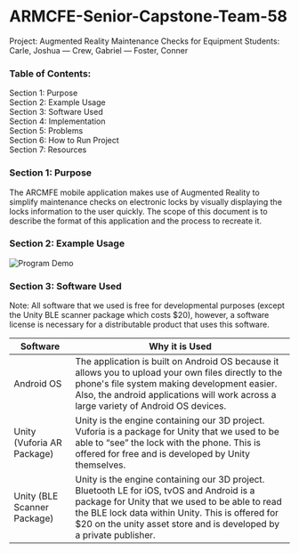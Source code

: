 # ARMCFE-Senior-Capstone-Team-58

Project: Augmented Reality Maintenance Checks for Equipment
Students: Carle, Joshua  —  Crew, Gabriel  —  Foster, Conner 


### Table of Contents:
Section 1: Purpose \
Section 2: Example Usage \
Section 3: Software Used \
Section 4: Implementation \
Section 5: Problems \
Section 6: How to Run Project \
Section 7: Resources


### Section 1: Purpose
The ARCMFE mobile application makes use of Augmented Reality to simplify maintenance checks on electronic locks by visually displaying the locks information to the user quickly. The scope of this document is to describe the format of this application and the process to recreate it. 


### Section 2: Example Usage
![Program Demo](https://github.com/ConnerFosterCS/ARMCFE-Senior-Capstone-Team-58/blob/main/ExampleUsage.gif)


### Section 3: Software Used
Note: All software that we used is free for developmental purposes (except the Unity BLE scanner package which costs $20), however, a software license is necessary for a distributable product that uses this software.

| Software  | Why it is Used |
| ------------- | ------------- |
| Android OS | The application is built on Android OS because it allows you to upload your own files directly to the phone's file system making development easier. Also, the android applications will work across a large variety of Android OS devices. |
| Unity (Vuforia AR Package) | Unity is the engine containing our 3D project. Vuforia is a package for Unity that we used to be able to “see” the lock with the phone. This is offered for free and is developed by Unity themselves. |
| Unity (BLE Scanner Package) | Unity is the engine containing our 3D project. Bluetooth LE for iOS, tvOS and Android is a package for Unity that we used to be able to read the BLE lock data within Unity. This is offered for $20 on the unity asset store and is developed by a private publisher. |
